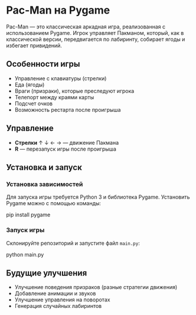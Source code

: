 # Pac-Man на Pygame

Pac-Man — это классическая аркадная игра, реализованная с использованием Pygame. Игрок управляет Пакманом, который, как в классической версии, передвигается по лабиринту, собирает ягоды и избегает привидений.

## Особенности игры

- Управление с клавиатуры (стрелки)
- Еда (ягоды)
- Враги (призраки), которые преследуют игрока
- Телепорт между краями карты
- Подсчет очков
- Возможность рестарта после проигрыша

## Управление
- **Стрелки** ↑ ↓ ← → — движение Пакмана
- **R** — перезапуск игры после проигрыша

## Установка и запуск
### Установка зависимостей
Для запуска игры требуется Python 3 и библиотека Pygame. Установить Pygame можно с помощью команды:

pip install pygame


### Запуск игры
Склонируйте репозиторий и запустите файл `main.py`:

python main.py


## Будущие улучшения
- Улучшение поведения призраков (разные стратегии движения)
- Добавление анимации и звуков
- Улучшение управления на поворотах
- Генерация случайных лабиринтов


